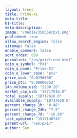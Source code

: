 ```yaml
---
layout: trend
title: Prime-XI
meta-title: 
h1-title: 
meta-description: 
image: "/media/350559/pxi.png"
published: true
allow_search_engine: false
sitemap: false
enable_comment: false
sort_order: 858
permalink: "/en/pxi/trend.html"
coin_a_symbol: "PXI"
coin_a_name: "Prime-X1"
coin_a_lower_case: "pxi"
price_usd: "0.0296608"
price_btc: "0.00000252"
24h_volume_usd: "2200.26"
market_cap_usd: "18717610.0"
total_supply: "18717610.0"
available_supply: "18717610.0"
percent_change_1h: "0.46"
percent_change_24h: "7.9"
percent_change_7d: "-18.88"
last_updated: "1517140745"
parent-url: "/en/pxi/"
author: Sam
---
```


